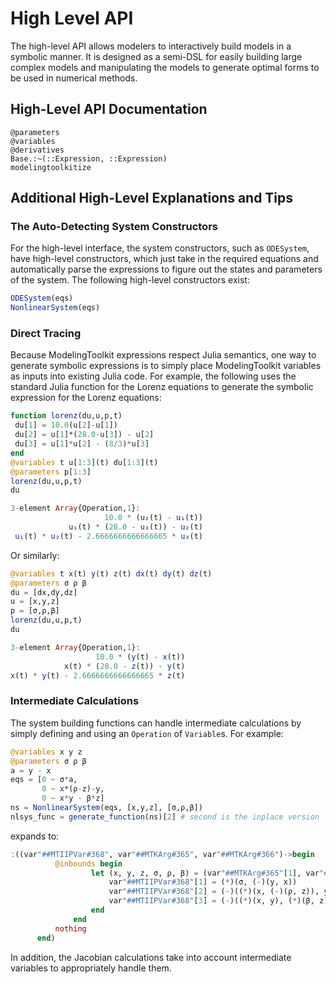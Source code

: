 # High Level API

The high-level API allows modelers to interactively build models in a symbolic
manner. It is designed as a semi-DSL for easily building large complex models
and manipulating the models to generate optimal forms to be used in numerical
methods.

## High-Level API Documentation

```@docs
@parameters
@variables
@derivatives
Base.:~(::Expression, ::Expression)
modelingtoolkitize
```

## Additional High-Level Explanations and Tips

### The Auto-Detecting System Constructors

For the high-level interface, the system constructors, such as `ODESystem`, have
high-level constructors, which just take in the required equations and automatically
parse the expressions to figure out the states and parameters of the system.
The following high-level constructors exist:

```julia
ODESystem(eqs)
NonlinearSystem(eqs)
```

### Direct Tracing

Because ModelingToolkit expressions respect Julia semantics, one way
to generate symbolic expressions is to simply place ModelingToolkit
variables as inputs into existing Julia code. For example, the following
uses the standard Julia function for the Lorenz equations to generate
the symbolic expression for the Lorenz equations:

```julia
function lorenz(du,u,p,t)
 du[1] = 10.0(u[2]-u[1])
 du[2] = u[1]*(28.0-u[3]) - u[2]
 du[3] = u[1]*u[2] - (8/3)*u[3]
end
@variables t u[1:3](t) du[1:3](t)
@parameters p[1:3]
lorenz(du,u,p,t)
du
```

```julia
3-element Array{Operation,1}:
                     10.0 * (u₂(t) - u₁(t))
             u₁(t) * (28.0 - u₃(t)) - u₂(t)
 u₁(t) * u₂(t) - 2.6666666666666665 * u₃(t)
 ```

 Or similarly:

 ```julia
 @variables t x(t) y(t) z(t) dx(t) dy(t) dz(t)
 @parameters σ ρ β
 du = [dx,dy,dz]
 u = [x,y,z]
 p = [σ,ρ,β]
 lorenz(du,u,p,t)
 du
 ```

 ```julia
 3-element Array{Operation,1}:
                    10.0 * (y(t) - x(t))
             x(t) * (28.0 - z(t)) - y(t)
 x(t) * y(t) - 2.6666666666666665 * z(t)
 ```

### Intermediate Calculations

The system building functions can handle intermediate calculations by simply
defining and using an `Operation` of `Variable`s. For example:

```julia
@variables x y z
@parameters σ ρ β
a = y - x
eqs = [0 ~ σ*a,
       0 ~ x*(ρ-z)-y,
       0 ~ x*y - β*z]
ns = NonlinearSystem(eqs, [x,y,z], [σ,ρ,β])
nlsys_func = generate_function(ns)[2] # second is the inplace version
```

expands to:

```julia
:((var"##MTIIPVar#368", var"##MTKArg#365", var"##MTKArg#366")->begin
          @inbounds begin
                  let (x, y, z, σ, ρ, β) = (var"##MTKArg#365"[1], var"##MTKArg#365"[2], var"##MTKArg#365"[3], var"##MTKArg#366"[1], var"##MTKArg#366"[2], var"##MTKArg#366"[3])
                      var"##MTIIPVar#368"[1] = (*)(σ, (-)(y, x))
                      var"##MTIIPVar#368"[2] = (-)((*)(x, (-)(ρ, z)), y)
                      var"##MTIIPVar#368"[3] = (-)((*)(x, y), (*)(β, z))
                  end
              end
          nothing
      end)
```

In addition, the Jacobian calculations take into account intermediate variables
to appropriately handle them.
